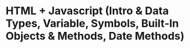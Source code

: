 # HTML + Javascript (Intro & Data Types, Variable, Symbols, Built-In Objects & Methods, Date Methods)
